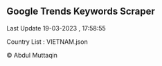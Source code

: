 

## Google Trends Keywords Scraper 
 
Last Update 19-03-2023 , 17:58:55

Country List :
VIETNAM.json



© Abdul Muttaqin 
